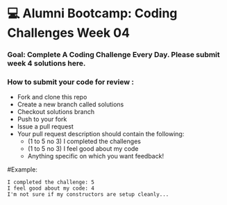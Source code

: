 # 💻 Alumni Bootcamp: Coding Challenges Week 04

### Goal: Complete A Coding Challenge Every Day. Please submit week 4 solutions here.

### How to submit your code for review :

- Fork and clone this repo
- Create a new branch called solutions
- Checkout solutions branch
- Push to your fork
- Issue a pull request
- Your pull request description should contain the following:
  - (1 to 5 no 3) I completed the challenges
  - (1 to 5 no 3) I feel good about my code
  - Anything specific on which you want feedback!

#Example:
```
I completed the challenge: 5
I feel good about my code: 4
I'm not sure if my constructors are setup cleanly...
```
